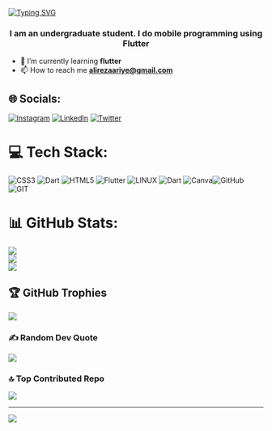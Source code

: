 [![Typing SVG](https://readme-typing-svg.demolab.com?font=Fira+Code&pause=1000&random=false&width=435&lines=Hello%2C+There+%F0%9F%91%8B%F0%9F%8F%BB;I'm+Alireza+Seif+;A+front-end+developer+%F0%9F%91%A8%F0%9F%8F%BB%E2%80%8D%F0%9F%92%BB;Nice+to+meet+you+%E2%9C%A8)](https://git.io/typing-svg)

<h3 align="center">I am an undergraduate student. I do mobile programming using Flutter</h3>

- 🌱 I’m currently learning **flutter**
- 📫 How to reach me **alirezaariye@gmail.com**


## 🌐 Socials:
[![Instagram](https://img.shields.io/badge/Instagram-%23E4405F.svg?logo=Instagram&logoColor=white)](https://instagram.com/alireza_.seif) [![LinkedIn](https://img.shields.io/badge/LinkedIn-%230077B5.svg?logo=linkedin&logoColor=white)](https://linkedin.com/in/alireza-seif) [![Twitter](https://img.shields.io/badge/Twitter-%231DA1F2.svg?logo=Twitter&logoColor=white)](https://twitter.com/@alirezaariye) 

# 💻 Tech Stack:
![CSS3](https://img.shields.io/badge/css3-%231572B6.svg?style=for-the-badge&logo=css3&logoColor=white) ![Dart](https://img.shields.io/badge/dart-%230175C2.svg?style=for-the-badge&logo=dart&logoColor=white) ![HTML5](https://img.shields.io/badge/html5-%23E34F26.svg?style=for-the-badge&logo=html5&logoColor=white) ![Flutter](https://img.shields.io/badge/Flutter-%2302569B.svg?style=for-the-badge&logo=Flutter&logoColor=white) ![LINUX](https://img.shields.io/badge/Linux-FCC624?style=for-the-badge&logo=linux&logoColor=black) ![Dart](https://img.shields.io/badge/dart-%230175C2.svg?style=for-the-badge&logo=dart&logoColor=white) ![Canva](https://img.shields.io/badge/Canva-%2300C4CC.svg?style=for-the-badge&logo=Canva&logoColor=white)![GitHub](https://img.shields.io/badge/GitHub-%23121011.svg?style=for-the-badge&logo=github&logoColor=white) ![GIT](https://img.shields.io/badge/Git-fc6d26?style=for-the-badge&logo=git&logoColor=white)

# 📊 GitHub Stats:
![](https://github-readme-stats.vercel.app/api?username=alirezaseif20&theme=tokyonight&hide_border=true&include_all_commits=false&count_private=false)<br/>
![](https://github-readme-streak-stats.herokuapp.com/?user=alirezaseif20&theme=tokyonight&hide_border=true)<br/>
![](https://github-readme-stats.vercel.app/api/top-langs/?username=alirezaseif20&theme=tokyonight&hide_border=true&include_all_commits=false&count_private=false&layout=compact)

## 🏆 GitHub Trophies
![](https://github-profile-trophy.vercel.app/?username=alirezaseif20&theme=tokyonight&no-frame=true&no-bg=true&margin-w=4)

### ✍️ Random Dev Quote
![](https://quotes-github-readme.vercel.app/api?type=horizontal&theme=tokyonight)

### 🔝 Top Contributed Repo
![](https://github-contributor-stats.vercel.app/api?username=alirezaseif20&limit=5&theme=tokyonight&combine_all_yearly_contributions=true)

---
[![](https://visitcount.itsvg.in/api?id=alirezaseif20&icon=8&color=1)](https://visitcount.itsvg.in)

<!-- Proudly created with GPRM ( https://gprm.itsvg.in ) -->
